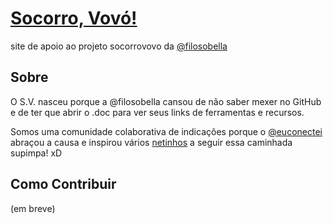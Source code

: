 # [Socorro, Vovó!](https://socorrovovo.github.io)
site de apoio ao projeto socorrovovo da [@filosobella][filosobella]

## Sobre

O S.V. nasceu porque a @filosobella cansou de não saber mexer no GitHub e de ter que abrir o .doc para ver seus links de ferramentas e recursos.

Somos uma comunidade colaborativa de indicações porque o [@euconectei][euconectei] abraçou a causa e inspirou vários [netinhos][netinhos] a seguir essa caminhada supimpa! xD

## Como Contribuir

(em breve)

[filosobella]: https://github.com/filosobella
[euconectei]: https://github.com/euconectei
[netinhos]: https://github.com/orgs/socorrovovo/people
